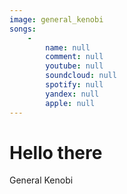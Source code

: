 ```yaml
---
image: general_kenobi
songs:
    -
        name: null
        comment: null
        youtube: null
        soundcloud: null
        spotify: null
        yandex: null
        apple: null
---
```

# Hello there

General Kenobi